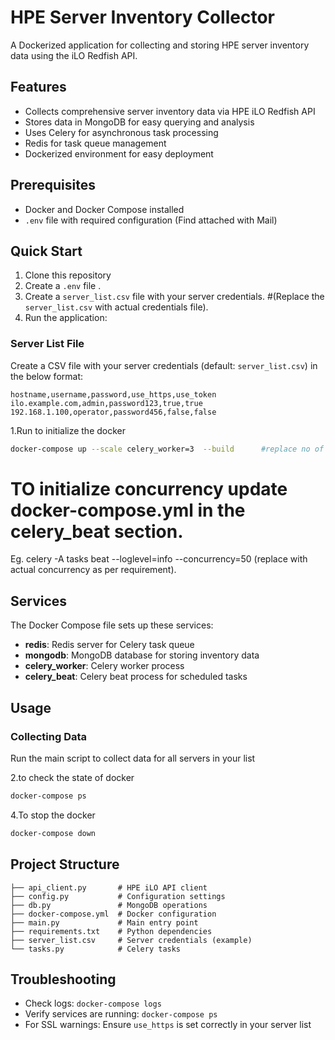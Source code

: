 # HPE Server Inventory Collector

A Dockerized application for collecting and storing HPE server inventory data using the iLO Redfish API.

## Features

- Collects comprehensive server inventory data via HPE iLO Redfish API
- Stores data in MongoDB for easy querying and analysis
- Uses Celery for asynchronous task processing
- Redis for task queue management
- Dockerized environment for easy deployment

## Prerequisites

- Docker and Docker Compose installed
- `.env` file with required configuration (Find attached with Mail)

## Quick Start

1. Clone this repository
2. Create a `.env` file .
3. Create a `server_list.csv` file with your server credentials.   #(Replace the `server_list.csv` with actual credentials file).
4. Run the application:

### Server List File

Create a CSV file with your server credentials (default: `server_list.csv`) in the below format:

```csv
hostname,username,password,use_https,use_token
ilo.example.com,admin,password123,true,true
192.168.1.100,operator,password456,false,false
```


1.Run to initialize the docker
```bash
docker-compose up --scale celery_worker=3  --build      #replace no of workers as per requirement
```
# TO initialize concurrency update docker-compose.yml in the celery_beat section.
Eg. celery -A tasks beat --loglevel=info --concurrency=50   (replace with actual concurrency as per requirement).

## Services

The Docker Compose file sets up these services:

- **redis**: Redis server for Celery task queue
- **mongodb**: MongoDB database for storing inventory data
- **celery_worker**: Celery worker process
- **celery_beat**: Celery beat process for scheduled tasks


## Usage

### Collecting Data

Run the main script to collect data for all servers in your list



2.to check the state of docker
```bash
docker-compose ps
```
4.To stop the docker
```bash
docker-compose down
```



## Project Structure

```
├── api_client.py       # HPE iLO API client
├── config.py           # Configuration settings
├── db.py               # MongoDB operations
├── docker-compose.yml  # Docker configuration
├── main.py             # Main entry point
├── requirements.txt    # Python dependencies
├── server_list.csv     # Server credentials (example)
└── tasks.py            # Celery tasks
```

## Troubleshooting

- Check logs: `docker-compose logs`
- Verify services are running: `docker-compose ps`
- For SSL warnings: Ensure `use_https` is set correctly in your server list

